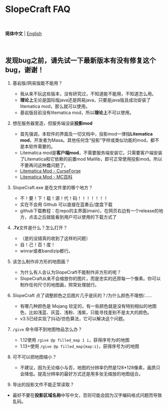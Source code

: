 # SlopeCraft FAQ

<br>

**简体中文** | [English](FAQ_EN.md "FAQ_EN.md")  <!-- lang -->

<br>


## 发现bug之前，请先试一下最新版本有没有修复这个bug，谢谢！

1. 基岩版/网易版能不能用？
   - 我从来不玩这些版本，没有研究过，不知道能不能用，不知道怎么用。
   - **理论上**无论是国际版java还是网易java，只要是java版且成功安装了litematica mod，那么就可以使用。
   - 基岩版目前没有litematica mod，所以**理论上**不可以使用。

2. 想在服务器里造，但服务端没装**投影mod**
   - 首先强调，本软件的界面及一切文档中，投影mod一律指**Litematica mod**，开发者为Masa。其他任何含“投影”字样或类似功能的mod，都不是本软件需要的。
   - Litematica mod是**客户端mod**，不需要服务端安装它。只需要客户端安装了Litematica和它依赖的前置mod Malilib，即可正常使用投影mod。所以不要再问这种蠢问题了。
   - [Litematica Mod - CurseForge](https://www.curseforge.com/minecraft/mc-mods/litematica)
   - [Litematica Mod - MC百科](https://www.mcmod.cn/class/2261.html)

3. SlopeCraft.exe 是在文件里的哪个地方？
   - 不！要！下！载！源！代！码！！！！！！！
   - 实在不会用 Github 可以直接在蓝奏云/度盘下载
   - github下载教程：在repo的主界面(main)，在网页右边有一个release的地方，点击之后就能看到用户可以使用的下载方式了

4. **.7z**文件是什么？怎么打开？
   - （是的没错真的收到了这样的问题）
   - 自！己！百！度！
   - winrar或者bandizip都行。

5. 该怎么制作非方形的地图画？
   - 为什么有人会认为SlopeCraft不能制作非方形的呢？
   - SlopeCraft从来不会缩放你的图片，而是忠实的还原每一个像素。你可以制作任何尺寸的地图画，照常处理就行。

6. SlopeCraft 点了调整颜色之后图片几乎是灰的？/为什么颜色不理想/……
   - 有哪几种颜色是 Mojang 钦定的，有一些颜色就是没有特别相似的地图色，比如浅蓝、灰蓝、浅粉、浅紫，只能寻找差别不是太大的颜色。
   - v3.5已经实现了抖动/仿色算法，它可以解决这个问题。

7. `/give` 命令得不到地图物品怎么办？
   - 1.12使用 `/give @p filled_map 1 i`，获得序号为i的地图
   - 1.13+使用 `/give @p filled_map{map:i}`，获得序号为i的地图

8. 可不可以把地图缩小？
   - 不建议，因为无论缩小与否，地图的分辨率仍然是128*128像素，画质只会降低。提高分辨率的最好方式还是用多张无缩放的地图组合。

9.  导出的投影文件不能正常读取？
   - 最好不要在**投影区域名称**中写中文，否则可能会因为汉字编码格式问题而导致乱码。
